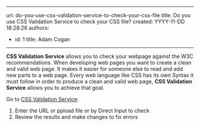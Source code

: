 

---
uri: do-you-use-css-validation-service-to-check-your-css-file
title: Do you use CSS Validation Service to check your CSS file?
created: YYYY-11-DD 18:28:26
authors:
  - id: 1
    title: Adam Cogan
---




<span class='intro'> <p><b>CSS Validation Service</b> allows you to check your webpage against the W3C recommendations. When developing web pages you want to create a clean and valid web page. It makes it easier for someone else to read and add new parts to a web page. Every web language like CSS has its own Syntax it must follow in order to produce a clean and valid web page, <b>CSS Validation Service</b> allows you to achieve that goal.<br></p> </span>

<p>Go to&#160;<a href="http&#58;//jigsaw.w3.org/css-validator/" target="_blank">CSS Validation Service</a>&#58;<br></p><ol><li>Enter the URL or ppload file or by Direct Input to check<br></li><li>Review the results and make changes to fix ​errors&#160;<br><br></li></ol>



